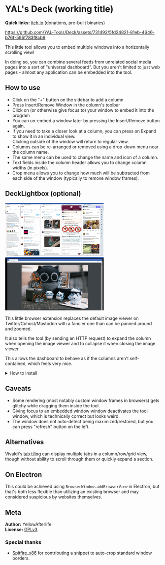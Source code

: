 # YAL's Deck (working title)

**Quick links:** [itch.io](https://yellowafterlife.itch.io/deck) (donations, pre-built binaries)

https://github.com/YAL-Tools/Deck/assets/731492/5fd24821-81eb-4646-b76f-595f783f8cb9

This little tool allows you to embed multiple windows into a horizontally scrolling view!

In doing so, you can combine several feeds from unrelated social media pages into a sort of "universal dashboard".
But you aren't limited to just web pages - almost any application can be embedded into the tool.

## How to use

- Click on the "+" button on the sidebar to add a column
- Press Insert/Remove Window in the column's toolbar
- Click on (or otherwise give focus to) your window to embed it into the program
- You can un-embed a window later by pressing the Insert/Remove button again.
- If you need to take a closer look at a column, you can press on Expand to show it in an individual view.  
	Clicking outside of the window will return to regular view.
- Columns can be re-arranged or removed using a drop-down menu near the column name.
- The same menu can be used to change the name and icon of a column.
- Text fields inside the column header allows you to change column widths (in pixels).
- Crop menu allows you to change how much will be subtracted from each side of the window (typically to remove window frames).

## DeckLightbox (optional)

<a href="media/lightbox-1.png"><img src="media/lightbox-1.png" width="320"></a>
<a href="media/lightbox-2.png"><img src="media/lightbox-2.png" width="320"></a>

This little browser extension replaces the default image viewer on Twitter/Cohost/Mastodon with a fancier one than can be panned around and zoomed.

It also tells the tool (by sending an HTTP request) to expand the column
when opening the image viewer and to collapse it when closing the image viewer.

This allows the dashboard to behave as if the columns aren't self-contained, which feels very nice.

<details><summary>How to install</summary>

**Note:** If you are using Mastodon, you'll have to edit `manifest.json` to include your domain(s) -
the default is just the `mastodon.gamedev.place`.

Enable "developer mode" at `chrome://extensions/` and "load unpacked" the DeckLightbox directory from the repo.

Firefox considers the extension to be corrupt but this might be a fixable oversight.

</details>

## Caveats

- Some rendering (most notably custom window frames in browsers) gets glitchy while dragging them inside the tool.
- Giving focus to an embedded window window deactivates the tool window, which is technically correct but looks weird.
- The window does not auto-detect being maximized/restored, but you can press "refresh" button on the left.

## Alternatives

Vivaldi's [tab tiling](https://help.vivaldi.com/desktop/tabs/tab-tiling/) can display multiple tabs in a column/row/grid view, though without ability to scroll through them or quickly expand a section.

## On Electron

This could be achieved using `BrowserWindow.addBrowserView` in Electron,
but that's both less flexible than utilizing an existing browser
and may considered suspicious by websites themselves.

## Meta

**Author:** YellowAfterlife  
**License:** [GPLv3](https://www.gnu.org/licenses/gpl-3.0.en.html)

### Special thanks

- [Spitfire_x86](https://github.com/Spitfirex86) for contributing a snippet to auto-crop standard window borders.